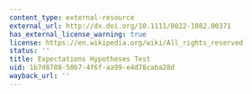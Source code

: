 ```yaml
---
content_type: external-resource
external_url: http://dx.doi.org/10.1111/0022-1082.00371
has_external_license_warning: true
license: https://en.wikipedia.org/wiki/All_rights_reserved
status: ''
title: Expectations Hypotheses Test
uid: 1b7d8788-50b7-4f6f-aa99-e4d78caba28d
wayback_url: ''
---
```

